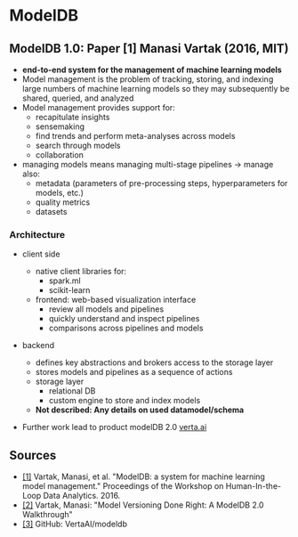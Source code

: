 # ModelDB

## ModelDB 1.0: Paper [1] Manasi Vartak (2016, MIT) 
- **end-to-end system for the management of machine learning models**
- Model management is the problem of tracking, storing, and indexing large numbers of machine learning models so they may subsequently be shared, queried, and analyzed
- Model management provides support for: 
    - recapitulate insights
    - sensemaking
    - find trends and perform meta-analyses across models
    - search through models
    - collaboration
- managing models means managing multi-stage pipelines -> manage also: 
    - metadata (parameters of pre-processing steps, hyperparameters for models, etc.)
    - quality metrics
    - datasets
    
### Architecture
- client side 
    - native client libraries for:
        - spark.ml
        - scikit-learn
    - frontend: web-based visualization interface
        - review all models and pipelines
        - quickly understand and inspect pipelines
        - comparisons across pipelines and models 
- backend
    - defines key abstractions and brokers access to the storage layer
    - stores models and pipelines as a sequence of actions
    - storage layer
        - relational DB
        - custom engine to store and index models 
    - **Not described: Any details on used datamodel/schema**

    
    

    
    
    
- Further work lead to product modelDB 2.0 [verta.ai](https://www.verta.ai)


## Sources
- [[1]](https://dl.acm.org/doi/abs/10.1145/2939502.2939516?casa_token=B1-fF_wNvdgAAAAA:pduTz2ZCbgbYHsmOQETTKTtb4QM6Z01VTm52j6sgiOTeU8J_W2kDDoBf06r0-wTctQV9o3ZSgYE) Vartak, Manasi, et al. "ModelDB: a system for machine learning model management." Proceedings of the Workshop on Human-In-the-Loop Data Analytics. 2016.
- [[2]](https://www.youtube.com/watch?v=U0lyF_lHngo) Vartak, Manasi: "Model Versioning Done Right: A ModelDB 2.0 Walkthrough"
- [[3]](https://github.com/VertaAI/modeldb) GitHub: VertaAI/modeldb 
